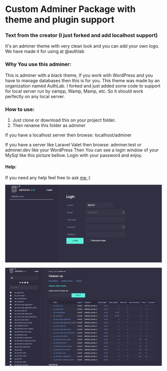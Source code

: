 # Custom Adminer Package with theme and plugin support

### Text from the creator (I just forked and add localhost support)
It's an adminer theme with very clean look and you can add your own logo. We have made it for using at @authlab

### Why You use this adminer:
This is adminer with a black theme, If you work with WordPress and you have to manage databases then this is for you.
This theme was made by an organization named AuthLab. I forked and just added some code to support for local server run by xampp, Wamp, Mamp, etc.
So it should work perfectly on any local server.

### How to use:
1. Just clone or download this on your project folder.
2. Then rename this folder as adminer

If you have a localhost server then browse:
localhost/adminer

If you have a server like Laravel Valet then browse:
adminer.test or adminer.dev
like your WordPress
Then You can see a login window of your MySql like this picture bellow. Login with your password and enjoy.


#### Help:
If you need any help feel free to ask <a href="https://www.hasanuzzaman.com" traget="_blank"> me </a> :) 

![Alt text](/login_screenshot.png?raw=true "Screenshot")

![Alt text](/screenshot.png?raw=true "Screenshot")




